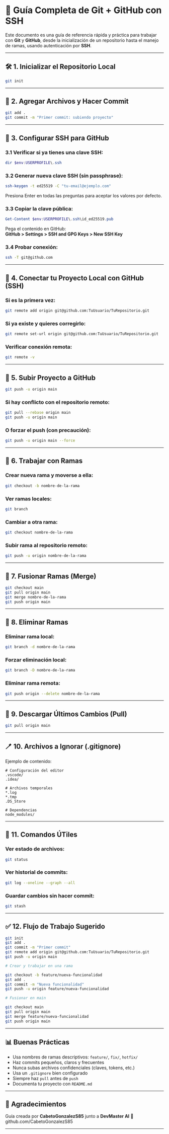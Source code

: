 # 🚀 Guía Completa de Git + GitHub con SSH

Este documento es una guía de referencia rápida y práctica para trabajar con **Git** y **GitHub**, desde la inicialización de un repositorio hasta el manejo de ramas, usando autenticación por **SSH**.

---

## 🛠️  1. Inicializar el Repositorio Local

```bash
git init
```

---

## 📁 2. Agregar Archivos y Hacer Commit

```bash
git add .
git commit -m "Primer commit: subiendo proyecto"
```

---

## 🔐 3. Configurar SSH para GitHub

### 3.1 Verificar si ya tienes una clave SSH:

```powershell
dir $env:USERPROFILE\.ssh
```

### 3.2 Generar nueva clave SSH (sin passphrase):

```bash
ssh-keygen -t ed25519 -C "tu-email@ejemplo.com"
```
Presiona Enter en todas las preguntas para aceptar los valores por defecto.

### 3.3 Copiar la clave pública:

```powershell
Get-Content $env:USERPROFILE\.ssh\id_ed25519.pub
```

Pega el contenido en GitHub:  
**GitHub > Settings > SSH and GPG Keys > New SSH Key**

### 3.4 Probar conexión:

```bash
ssh -T git@github.com
```

---

## 🔗 4. Conectar tu Proyecto Local con GitHub (SSH)

### Si es la primera vez:

```bash
git remote add origin git@github.com:TuUsuario/TuRepositorio.git
```

### Si ya existe y quieres corregirlo:

```bash
git remote set-url origin git@github.com:TuUsuario/TuRepositorio.git
```

### Verificar conexión remota:

```bash
git remote -v
```

---

## 🚀 5. Subir Proyecto a GitHub

```bash
git push -u origin main
```

### Si hay conflicto con el repositorio remoto:

```bash
git pull --rebase origin main
git push -u origin main
```

### O forzar el push (con precaución):

```bash
git push -u origin main --force
```

---

## 🌱 6. Trabajar con Ramas

### Crear nueva rama y moverse a ella:

```bash
git checkout -b nombre-de-la-rama
```

### Ver ramas locales:

```bash
git branch
```

### Cambiar a otra rama:

```bash
git checkout nombre-de-la-rama
```

### Subir rama al repositorio remoto:

```bash
git push -u origin nombre-de-la-rama
```

---

## 🔁 7. Fusionar Ramas (Merge)

```bash
git checkout main
git pull origin main
git merge nombre-de-la-rama
git push origin main
```

---

## 🧽 8. Eliminar Ramas

### Eliminar rama local:

```bash
git branch -d nombre-de-la-rama
```

### Forzar eliminación local:

```bash
git branch -D nombre-de-la-rama
```

### Eliminar rama remota:

```bash
git push origin --delete nombre-de-la-rama
```

---

## 📅 9. Descargar Últimos Cambios (Pull)

```bash
git pull origin main
```

---

## 🪥 10. Archivos a Ignorar (.gitignore)

Ejemplo de contenido:

```
# Configuración del editor
.vscode/
.idea/

# Archivos temporales
*.log
*.tmp
.DS_Store

# Dependencias
node_modules/
```

---

## 🧠 11. Comandos ÚTiles

### Ver estado de archivos:

```bash
git status
```

### Ver historial de commits:

```bash
git log --oneline --graph --all
```

### Guardar cambios sin hacer commit:

```bash
git stash
```

---

## ✅ 12. Flujo de Trabajo Sugerido

```bash
git init
git add .
git commit -m "Primer commit"
git remote add origin git@github.com:TuUsuario/TuRepositorio.git
git push -u origin main

# Crear y trabajar en una rama

git checkout -b feature/nueva-funcionalidad
git add .
git commit -m "Nueva funcionalidad"
git push -u origin feature/nueva-funcionalidad

# Fusionar en main

git checkout main
git pull origin main
git merge feature/nueva-funcionalidad
git push origin main
```

---

## 📊 Buenas Prácticas

- Usa nombres de ramas descriptivos: `feature/`, `fix/`, `hotfix/`
- Haz commits pequeños, claros y frecuentes
- Nunca subas archivos confidenciales (claves, tokens, etc.)
- Usa un `.gitignore` bien configurado
- Siempre haz `pull` antes de `push`
- Documenta tu proyecto con `README.md`

---

## 🙏 Agradecimientos

Guía creada por **CabetoGonzalezS85** junto a **DevMaster AI** 🧠
github.com/CabetoGonzalezS85

---

